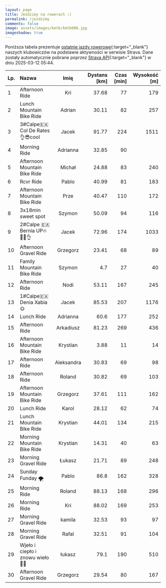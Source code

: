```yaml
---
layout: page
title: Jeździmy na rowerach :)
permalink: /jezdzimy
comments: false
image: assets/images/kmtb/kmtb008.jpg
imageshadow: true
---
```


Poniższa tabela prezentuje [ostatnie jazdy rowerowe](https://www.strava.com/clubs/336381){:target="_blank"} naszych klubowiczów na podstawie aktywności w serwisie Strava. Dane zostały automatycznie pobrane poprzez [Strava API](https://developers.strava.com/docs/reference/#api-Clubs-getClubActivitiesById){:target="_blank"} w dniu 2025-03-12 05:44.

Lp. | Nazwa | Imię | Dystans [km] | Czas [min] | Wysokość [m]
:--- | :--- | :---: | ---: | ---: | ---:
1|Afternoon Ride|Kri|37.68|77|179
2|Lunch Mountain Bike Ride|Adrian|30.11|82|257
3|3#Calpe🇪🇦Col De Rates 👌😎cool|Jacek|91.77|224|1511
4|Morning Ride|Adrianna|32.85|90|
5|Afternoon Mountain Bike Ride|Michał|24.88|83|240
6|Rcvr Ride|Pablo|40.99|81|183
7|Afternoon Mountain Bike Ride|Prze|40.47|110|172
8|3x18min sweet spot|Szymon|50.09|94|116
9|2#Calpe 🇪🇦Bernia UP🔥🚴‍♂️👌|Jacek|72.96|174|1033
10|Afternoon Gravel Ride|Grzegorz|23.41|68|89
11|Family Mountain Bike Ride|Szymon|4.7|27|40
12|Afternoon Ride|Nodi|53.11|167|245
13|1#Calpe🇪🇦Denia Xabia🌞|Jacek|85.53|207|1176
14|Lunch Ride|Adrianna|60.6|177|252
15|Afternoon Ride|Arkadiusz|81.23|269|436
16|Afternoon Mountain Bike Ride|Krystian|3.88|11|14
17|Afternoon Ride|Aleksandra|30.83|69|98
18|Afternoon Ride|Roland|30.82|69|103
19|Afternoon Mountain Bike Ride|Grzegorz|37.61|111|162
20|Lunch Ride|Karol|28.12|62|74
21|Lunch Mountain Bike Ride|Krystian|44.01|134|215
22|Morning Mountain Bike Ride|Krystian|14.31|40|63
23|Morning Gravel Ride|Łukasz|21.71|89|248
24|Sunday Funday 🌪️|Pablo|86.8|162|328
25|Morning Ride|Roland|88.13|168|296
26|Morning Ride|Kri|88.02|169|253
27|Morning Gravel Ride|kamila|32.53|93|97
28|Morning Gravel Ride|Rafal|32.51|91|104
29|Wjeło i ciepło i znowu wieło💨🤠|łukasz|79.1|190|510
30|Afternoon Gravel Ride|Grzegorz|29.54|80|167
